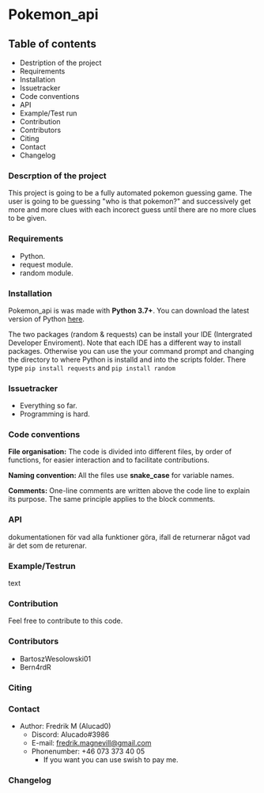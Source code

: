 # Pokemon_api

## Table of contents

- Destription of the project
- Requirements
- Installation
- Issuetracker
- Code conventions
- API
- Example/Test run
- Contribution
- Contributors
- Citing
- Contact
- Changelog

### Descrption of the project

This project is going to be a fully automated pokemon guessing game. 
The user is going to be guessing "who is that pokemon?" and successively get more and more clues with each incorect guess until there are no more clues to be given. 

### Requirements

- Python.
- request module.
- random module.

### Installation

Pokemon_api is was made with __Python 3.7+__. You can download the latest version of Python [here](https://www.python.org/downloads/).

The two packages (random & requests) can be install your IDE (Intergrated Developer Enviroment). Note that each IDE has a different way to install packages. Otherwise you can use the your command prompt and changing the directory to where Python is installd and into the scripts folder. There type `pip install requests` and `pip install random`

### Issuetracker

- Everything so far.
- Programming is hard.

### Code conventions

**File organisation:** The code is divided into different files, by order of functions, for easier interaction and to facilitate contributions.

**Naming convention:** All the files use **snake_case** for variable names.

**Comments:** One-line comments are written above the code line to explain its purpose. The same principle applies to the block comments.

### API

dokumentationen för vad alla funktioner göra, ifall de returnerar något vad är det som de returenar.

### Example/Testrun

text

### Contribution

Feel free to contribute to this code.

### Contributors

- BartoszWesolowski01
- Bern4rdR

### Citing

### Contact

- Author: Fredrik M (Alucad0)
  - Discord: Alucado#3986
  - E-mail: fredrik.magnevill@gmail.com
  - Phonenumber: +46 073 373 40 05
    - If you want you can use swish to pay me.

### Changelog
